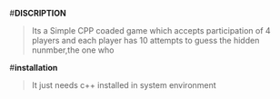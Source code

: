 #**DISCRIPTION**
> Its a Simple CPP coaded game which accepts participation of 4 players and each player has 10 attempts to guess the hidden nunmber,the one who 

#**installation**
> It just needs c++ installed in system environment
